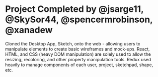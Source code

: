 # Project Completed by @jsarge11, @SkySor44, @spencermrobinson, @xanadew

Cloned the Desktop App, Sketch, onto the web - allowing users to manipulate elements to create basic wireframes and mock-ups.
React, HTML, and CSS (heavy DOM manipulation) are solely used to allow the resizing, recoloring, and other property manipulation tools.
Redux used heavily to manage components of each user, project, sketchpad, shape, etc.